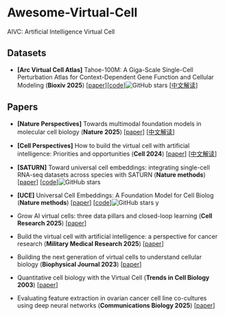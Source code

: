 # Awesome-Virtual-Cell

AIVC: Artificial Intelligence Virtual Cell

## Datasets
- <a name=""></a> **[Arc Virtual Cell Atlas]** Tahoe-100M: A Giga-Scale Single-Cell Perturbation Atlas for Context-Dependent Gene Function and Cellular Modeling (**Bioxiv 2025**) [[paper](https://www.biorxiv.org/content/10.1101/2025.02.20.639398v1)][[code](https://github.com/ArcInstitute/arc-virtual-cell-atlas)]![GitHub stars](https://img.shields.io/github/stars/ArcInstitute/arc-virtual-cell-atlas.svg?logo=github&label=Stars) [[中文解读](https://zhuanlan.zhihu.com/p/28908614524)] 


## Papers


- <a name=""></a> **[Nature Perspectives]** Towards multimodal foundation models in molecular cell biology (**Nature 2025**) [[paper](https://www.nature.com/articles/s41586-025-08710-y)] [[中文解读](https://mp.weixin.qq.com/s/BQw0kzfcREYHAyaYqm5MrA)] 

- <a name=""></a> **[Cell Perspectives]** How to build the virtual cell with artificial intelligence: Priorities and opportunities (**Cell 2024**) [[paper](https://www.cell.com/cell/fulltext/S0092-8674(24)01332-1?fbclid=IwY2xj...)] [[中文解读](https://zhuanlan.zhihu.com/p/12552020780)] 


- <a name=""></a> **[SATURN]** Toward universal cell embeddings: integrating single-cell RNA-seq datasets across species with SATURN (**Nature methods**) [[paper](https://www.nature.com/articles/s41592-024-02191-z)]  [[code](https://github.com/snap-stanford/saturn)]![GitHub stars](https://img.shields.io/github/stars/snap-stanford/saturn.svg?logo=github&label=Stars)

- <a name=""></a> **[UCE]** Universal Cell Embeddings: A Foundation Model for Cell Biolog (**Nature methods**) [[paper](https://www.biorxiv.org/content/10.1101/2023.11.28.568918v2)]  [[code](https://github.com/snap-stanford/UCE)]![GitHub stars](https://img.shields.io/github/stars/snap-stanford/UCE.svg?logo=github&label=Stars)
y

- <a name=""></a> Grow AI virtual cells: three data pillars and closed-loop learning (**Cell Research 2025**) [[paper](https://www.nature.com/articles/s41422-025-01101-y)]

- <a name=""></a> Build the virtual cell with artificial intelligence: a perspective for cancer research (**Military Medical Research 2025**) [[paper](https://link.springer.com/article/10.1186/s40779-025-00591-6)]

- <a name=""></a> Building the next generation of virtual cells to understand cellular biology (**Biophysical Journal 2023**) [[paper](https://www.sciencedirect.com/science/article/pii/S0006349523002369)]

- <a name=""></a> Quantitative cell biology with the Virtual Cell (**Trends in Cell Biology 2003**) [[paper](https://www.sciencedirect.com/science/article/pii/S0962892403002150)]

- <a name=""></a> Evaluating feature extraction in ovarian cancer cell line co-cultures using deep neural networks (**Communications Biology 2025**) [[paper](https://www.nature.com/articles/s42003-025-07766-w)]
